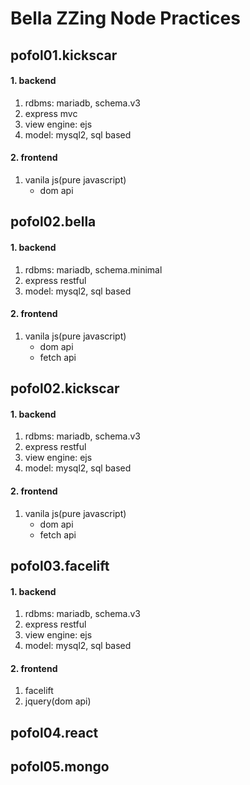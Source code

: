 # Bella ZZing Node Practices

## pofol01.kickscar
#### 1. backend
1. rdbms: mariadb, schema.v3
2. express mvc
3. view engine: ejs
4. model: mysql2, sql based
#### 2. frontend
1. vanila js(pure javascript)
   - dom api

## pofol02.bella
#### 1. backend
1. rdbms: mariadb, schema.minimal
2. express restful
3. model: mysql2, sql based
#### 2. frontend
1. vanila js(pure javascript)
   - dom api
   - fetch api

## pofol02.kickscar
#### 1. backend
1. rdbms: mariadb, schema.v3
2. express restful
3. view engine: ejs
4. model: mysql2, sql based
#### 2. frontend
1. vanila js(pure javascript)
   - dom api
   - fetch api

## pofol03.facelift
#### 1. backend
1. rdbms: mariadb, schema.v3
2. express restful
3. view engine: ejs
4. model: mysql2, sql based
#### 2. frontend
1. facelift
2. jquery(dom api)




## pofol04.react
## pofol05.mongo

